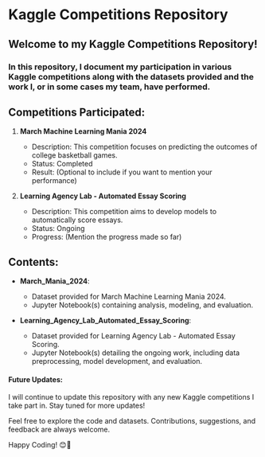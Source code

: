 # Kaggle Competitions Repository

## Welcome to my Kaggle Competitions Repository!

### In this repository, I document my participation in various Kaggle competitions along with the datasets provided and the work I, or in some cases my team, have performed.

## Competitions Participated:

1. **March Machine Learning Mania 2024**
   - Description: This competition focuses on predicting the outcomes of college basketball games.
   - Status: Completed
   - Result: (Optional to include if you want to mention your performance)

2. **Learning Agency Lab - Automated Essay Scoring**
   - Description: This competition aims to develop models to automatically score essays.
   - Status: Ongoing
   - Progress: (Mention the progress made so far)

## Contents:

- **March_Mania_2024**:
  - Dataset provided for March Machine Learning Mania 2024.
  - Jupyter Notebook(s) containing analysis, modeling, and evaluation.

- **Learning_Agency_Lab_Automated_Essay_Scoring**:
  - Dataset provided for Learning Agency Lab - Automated Essay Scoring.
  - Jupyter Notebook(s) detailing the ongoing work, including data preprocessing, model development, and evaluation.

#### Future Updates:

I will continue to update this repository with any new Kaggle competitions I take part in. Stay tuned for more updates!

Feel free to explore the code and datasets. Contributions, suggestions, and feedback are always welcome.

Happy Coding! 😊🚀
